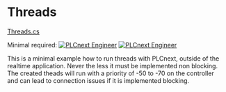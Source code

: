 ﻿# Threads
[Threads.cs](Threads.cs)

Minimal required: 
[![PLCnext Engineer](https://img.shields.io/badge/PLCnext_Engineer-2019.0-blue.svg)](http://www.phoenixcontact.net/qr/1046008/softw)
[![PLCnext Engineer](https://img.shields.io/badge/PLCnext_Firmware-2019.0_LTS-blue.svg)](http://www.phoenixcontact.net/qr/2404267/firmware)

This is a minimal example how to run threads with PLCnext, outside of the realtime application. Never the less it must be implemented non blocking.
The created theads will run with a priority of -50 to -70 on the controller and can lead to connection issues if it is implemented blocking.